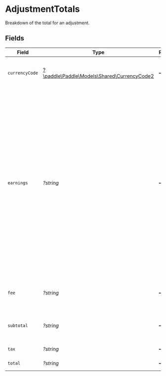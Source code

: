 # AdjustmentTotals

Breakdown of the total for an adjustment.


## Fields

| Field                                                                                                                                                                                                                                                                                                                   | Type                                                                                                                                                                                                                                                                                                                    | Required                                                                                                                                                                                                                                                                                                                | Description                                                                                                                                                                                                                                                                                                             | Example                                                                                                                                                                                                                                                                                                                 |
| ----------------------------------------------------------------------------------------------------------------------------------------------------------------------------------------------------------------------------------------------------------------------------------------------------------------------- | ----------------------------------------------------------------------------------------------------------------------------------------------------------------------------------------------------------------------------------------------------------------------------------------------------------------------- | ----------------------------------------------------------------------------------------------------------------------------------------------------------------------------------------------------------------------------------------------------------------------------------------------------------------------- | ----------------------------------------------------------------------------------------------------------------------------------------------------------------------------------------------------------------------------------------------------------------------------------------------------------------------- | ----------------------------------------------------------------------------------------------------------------------------------------------------------------------------------------------------------------------------------------------------------------------------------------------------------------------- |
| `currencyCode`                                                                                                                                                                                                                                                                                                          | [?\paddle\Paddle\Models\Shared\CurrencyCode2](../../models/shared/CurrencyCode2.md)                                                                                                                                                                                                                                     | :heavy_minus_sign:                                                                                                                                                                                                                                                                                                      | Supported three-letter ISO 4217 currency code.                                                                                                                                                                                                                                                                          |                                                                                                                                                                                                                                                                                                                         |
| `earnings`                                                                                                                                                                                                                                                                                                              | *?string*                                                                                                                                                                                                                                                                                                               | :heavy_minus_sign:                                                                                                                                                                                                                                                                                                      | Total earnings. This is the subtotal minus the Paddle fee.<br/>For tax adjustments, this value is negative, which means a positive effect in the transaction earnings.<br/>This is because the fee is originally calculated from the transaction total, so if a tax adjustment is made,<br/>then the fee portion of it is returned. | 14700                                                                                                                                                                                                                                                                                                                   |
| `fee`                                                                                                                                                                                                                                                                                                                   | *?string*                                                                                                                                                                                                                                                                                                               | :heavy_minus_sign:                                                                                                                                                                                                                                                                                                      | Total fee taken by Paddle for this adjustment.                                                                                                                                                                                                                                                                          | 300                                                                                                                                                                                                                                                                                                                     |
| `subtotal`                                                                                                                                                                                                                                                                                                              | *?string*                                                                                                                                                                                                                                                                                                               | :heavy_minus_sign:                                                                                                                                                                                                                                                                                                      | Total before tax. For tax adjustments, the value is 0.                                                                                                                                                                                                                                                                  | 15000                                                                                                                                                                                                                                                                                                                   |
| `tax`                                                                                                                                                                                                                                                                                                                   | *?string*                                                                                                                                                                                                                                                                                                               | :heavy_minus_sign:                                                                                                                                                                                                                                                                                                      | Total tax on the subtotal.                                                                                                                                                                                                                                                                                              | 1500                                                                                                                                                                                                                                                                                                                    |
| `total`                                                                                                                                                                                                                                                                                                                 | *?string*                                                                                                                                                                                                                                                                                                               | :heavy_minus_sign:                                                                                                                                                                                                                                                                                                      | Total after tax.                                                                                                                                                                                                                                                                                                        | 16500                                                                                                                                                                                                                                                                                                                   |